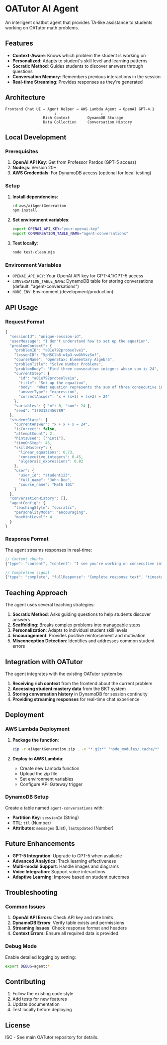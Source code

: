 # OATutor AI Agent

An intelligent chatbot agent that provides TA-like assistance to students working on OATutor math problems.

## Features

- **Context-Aware**: Knows which problem the student is working on
- **Personalized**: Adapts to student's skill level and learning patterns
- **Socratic Method**: Guides students to discover answers through questions
- **Conversation Memory**: Remembers previous interactions in the session
- **Real-time Streaming**: Provides responses as they're generated

## Architecture

```
Frontend Chat UI → Agent Helper → AWS Lambda Agent → OpenAI GPT-4.1
                      ↓                    ↓
                 Rich Context        DynamoDB Storage
                 Data Collection     Conversation History
```

## Local Development

### Prerequisites

1. **OpenAI API Key**: Get from Professor Pardos (GPT-5 access)
2. **Node.js**: Version 20+ 
3. **AWS Credentials**: For DynamoDB access (optional for local testing)

### Setup

1. **Install dependencies**:
   ```bash
   cd aws/aiAgentGeneration
   npm install
   ```

2. **Set environment variables**:
   ```bash
   export OPENAI_API_KEY="your-openai-key"
   export CONVERSATION_TABLE_NAME="agent-conversations"
   ```

3. **Test locally**:
   ```bash
   node test-clean.mjs
   ```

### Environment Variables

- `OPENAI_API_KEY`: Your OpenAI API key for GPT-4.1/GPT-5 access
- `CONVERSATION_TABLE_NAME`: DynamoDB table for storing conversations (default: "agent-conversations")
- `NODE_ENV`: Environment (development/production)

## API Usage

### Request Format

```javascript
{
  "sessionId": "unique-session-id",
  "userMessage": "I don't understand how to set up the equation",
  "problemContext": {
    "problemID": "a01e792probsolve1",
    "lessonID": "5pH5Clb8-w1p3-vwGhVvzSof",
    "courseName": "OpenStax: Elementary Algebra",
    "problemTitle": "Solve Number Problems",
    "problemBody": "Find three consecutive integers whose sum is 24",
    "currentStep": {
      "id": "a01e792probsolve1a",
      "title": "Set up the equation",
      "body": "What equation represents the sum of three consecutive integers?",
      "answerType": "expression",
      "correctAnswer": "x + (x+1) + (x+2) = 24"
    },
    "variables": { "n": 8, "sum": 24 },
    "seed": "1703123456789"
  },
  "studentState": {
    "currentAnswer": "x + x + x = 24",
    "isCorrect": false,
    "attemptCount": 2,
    "hintsUsed": ["hint1"],
    "timeOnStep": 45,
    "skillMastery": {
      "linear_equations": 0.73,
      "consecutive_integers": 0.45,
      "algebraic_expressions": 0.82
    },
    "user": {
      "user_id": "student123",
      "full_name": "John Doe",
      "course_name": "Math 101"
    }
  },
  "conversationHistory": [],
  "agentConfig": {
    "teachingStyle": "socratic",
    "personalityMode": "encouraging",
    "maxHintLevel": 4
  }
}
```

### Response Format

The agent streams responses in real-time:

```javascript
// Content chunks
{"type": "content", "content": "I see you're working on consecutive integers...", "timestamp": 1703123456789}

// Completion signal
{"type": "complete", "fullResponse": "Complete response text", "timestamp": 1703123456789}
```

## Teaching Approach

The agent uses several teaching strategies:

1. **Socratic Method**: Asks guiding questions to help students discover answers
2. **Scaffolding**: Breaks complex problems into manageable steps
3. **Personalization**: Adapts to individual student skill levels
4. **Encouragement**: Provides positive reinforcement and motivation
5. **Misconception Detection**: Identifies and addresses common student errors

## Integration with OATutor

The agent integrates with the existing OATutor system by:

1. **Receiving rich context** from the frontend about the current problem
2. **Accessing student mastery data** from the BKT system
3. **Storing conversation history** in DynamoDB for session continuity
4. **Providing streaming responses** for real-time chat experience

## Deployment

### AWS Lambda Deployment

1. **Package the function**:
   ```bash
   zip -r aiAgentGeneration.zip . -x "*.git*" "node_modules/.cache/*"
   ```

2. **Deploy to AWS Lambda**:
   - Create new Lambda function
   - Upload the zip file
   - Set environment variables
   - Configure API Gateway trigger

### DynamoDB Setup

Create a table named `agent-conversations` with:
- **Partition Key**: `sessionId` (String)
- **TTL**: `ttl` (Number)
- **Attributes**: `messages` (List), `lastUpdated` (Number)

## Future Enhancements

- **GPT-5 Integration**: Upgrade to GPT-5 when available
- **Advanced Analytics**: Track learning effectiveness
- **Multi-modal Support**: Handle images and diagrams
- **Voice Integration**: Support voice interactions
- **Adaptive Learning**: Improve based on student outcomes

## Troubleshooting

### Common Issues

1. **OpenAI API Errors**: Check API key and rate limits
2. **DynamoDB Errors**: Verify table exists and permissions
3. **Streaming Issues**: Check response format and headers
4. **Context Errors**: Ensure all required data is provided

### Debug Mode

Enable detailed logging by setting:
```bash
export DEBUG=agent:*
```

## Contributing

1. Follow the existing code style
2. Add tests for new features
3. Update documentation
4. Test locally before deploying

## License

ISC - See main OATutor repository for details.
